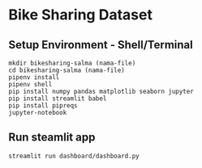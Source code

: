 # Bike Sharing Dataset

## Setup Environment - Shell/Terminal
```
mkdir bikesharing-salma (nama-file)
cd bikesharing-salma (nama-file)
pipenv install
pipenv shell
pip install numpy pandas matplotlib seaborn jupyter
pip install streamlit babel
pip install pipreqs
jupyter-notebook
```

## Run steamlit app
```
streamlit run dashboard/dashboard.py
```
